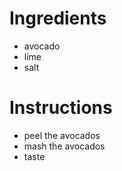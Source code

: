# Ingredients
- avocado
- lime
- salt
# Instructions
- peel the avocados
- mash the avocados
- taste
